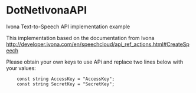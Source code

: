DotNetIvonaAPI
==============

Ivona Text-to-Speech API implementation example

This implementation based on the documentation from Ivona http://developer.ivona.com/en/speechcloud/api_ref_actions.html#CreateSpeech

Please obtain your own keys to use APi and replace two lines below with your values:
        
        const string AccessKey = "AccessKey";
        const string SecretKey = "SecretKey";
